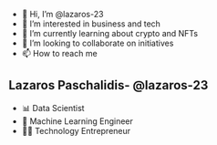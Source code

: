 - 👋 Hi, I’m @lazaros-23
- 👀 I’m interested in business and tech 
- 🌱 I’m currently learning about crypto and NFTs 
- 💞️ I’m looking to collaborate on initiatives
- 📫 How to reach me 

## Lazaros Paschalidis- @lazaros-23
- 📊 Data Scientist
- 🧠 Machine Learning Engineer
- 👨‍💻 Technology Entrepreneur

<!---
lazaros-23/lazaros-23 is a ✨ special ✨ repository because its `README.md` (this file) appears on your GitHub profile.
You can click the Preview link to take a look at your changes.
--->
